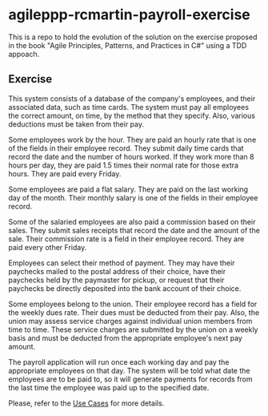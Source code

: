 # agileppp-rcmartin-payroll-exercise

This is a repo to hold the evolution of the solution on the exercise proposed in the book "Agile Principles, Patterns, and Practices in C#" using a TDD appoach.

## Exercise

This system consists of a database of the company's employees, and their associated data, such as time cards. The system must pay all employees the correct amount, on time, by the method that they specify. Also, various deductions must be taken from their pay.

Some employees work by the hour. They are paid an hourly rate that is one of the fields in their employee record. They submit daily time cards that record the date and the number of hours worked. If they work more than 8 hours per day, they are paid 1.5 times their normal rate for those extra hours. They are paid every Friday.

Some employees are paid a flat salary. They are paid on the last working day of the month. Their monthly salary is one of the fields in their employee record.

Some of the salaried employees are also paid a commission based on their sales. They submit sales receipts that record the date and the amount of the sale. Their commission rate is a field in their employee record. They are paid every other Friday.

Employees can select their method of payment. They may have their paychecks mailed to the postal address of their choice, have their paychecks held by the paymaster for pickup, or request that their paychecks be directly deposited into the bank account of their choice.

Some employees belong to the union. Their employee record has a field for the weekly dues rate. Their dues must be deducted from their pay. Also, the union may assess service charges against individual union members from time to time. These service charges are submitted by the union on a weekly basis and must be deducted from the appropriate employee's next pay amount.

The payroll application will run once each working day and pay the appropriate employees on that day. The system will be told what date the employees are to be paid to, so it will generate payments for records from the last time the employee was paid up to the specified date.

Please, refer to the [Use Cases](USE_CASES.md) for more details.
